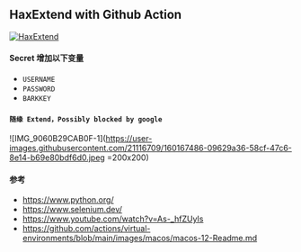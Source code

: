 ## HaxExtend with Github Action
[![HaxExtend](https://github.com/mybdye/HaxExtend/actions/workflows/main.yml/badge.svg)](https://github.com/mybdye/HaxExtend/actions/workflows/main.yml)
#### Secret 增加以下变量
- ```USERNAME```
- ```PASSWORD```
- ```BARKKEY```
#### ```随缘 Extend，Possibly blocked by google```

![IMG_9060B29CAB0F-1](https://user-images.githubusercontent.com/21116709/160167486-09629a36-58cf-47c6-8e14-b69e80bdf6d0.jpeg =200x200)

#### 参考
- https://www.python.org/
- https://www.selenium.dev/
- https://www.youtube.com/watch?v=As-_hfZUyIs
- https://github.com/actions/virtual-environments/blob/main/images/macos/macos-12-Readme.md
